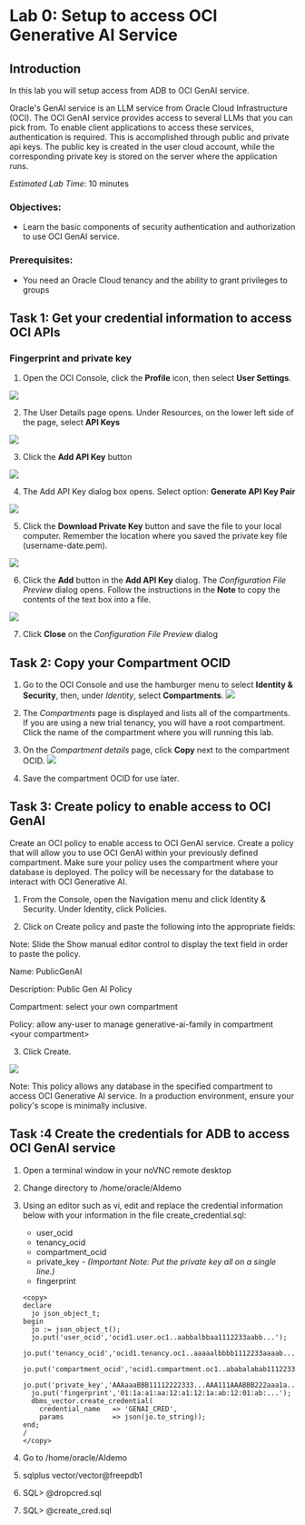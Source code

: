 # Lab 0: Setup to access OCI Generative AI Service

## Introduction

In this lab you will setup access from ADB to OCI GenAI service.

Oracle's GenAI service is an LLM service from Oracle Cloud Infrastructure (OCI). The OCI GenAI service provides access to several LLMs that you can pick from.  To enable client applications to access these services, authentication is required. This is accomplished through public and private api keys. The public key is created in the user cloud account, while the corresponding private key is stored on the server where the application runs. 

*Estimated Lab Time*: 10 minutes

### Objectives:
* Learn the basic components of security authentication and authorization to use OCI GenAI service.

### Prerequisites:
* You need an Oracle Cloud tenancy and the ability to grant privileges to groups

## **Task 1:** Get your credential information to access OCI APIs
### Fingerprint and private key

1. Open the OCI Console, click the **Profile** icon, then select **User Settings**.

  ![](images/new-profilename.png " ")

2. The User Details page opens. Under Resources, on the lower left side of the page, select **API Keys**

  ![](images/selectapikeys.png " ")

3. Click the **Add API Key** button

  ![](images/add-api-key.png " ")

4. The Add API Key dialog box opens. Select option: **Generate API Key Pair**

  ![](images/add-api-key-dialog1.png " ")

5. Click the **Download Private Key** button and save the file to your local computer. Remember the location where you saved the private key file (username-date.pem).

  ![](images/add-api-key-dialog2.png " ")

6. Click the **Add** button in the **Add API Key** dialog. The *Configuration File Preview* dialog opens. Follow the instructions in the **Note** to copy the contents of the text box into a file.
   
  ![](images/api-configfilepreview.png " ")

7. Click **Close** on the *Configuration File Preview* dialog

## **Task 2:** Copy your Compartment OCID

1. Go to the OCI Console and use the hamburger menu to select **Identity & Security**, then, under *Identity*, select **Compartments**.
  ![](./images/i-s-compartments.png " ")

2. The *Compartments* page is displayed and lists all of the compartments. If you are using a new trial tenancy, you will have a root compartment. Click the name of the compartment where you will running this lab. 

3. On the *Compartment details* page, click **Copy** next to the compartment OCID.
  ![](./images/compartment-copy.png " ")

4. Save the compartment OCID for use later.

## **Task 3:** Create policy to enable access to OCI GenAI

Create an OCI policy to enable access to OCI GenAI service.
Create a policy that will allow you to use OCI GenAI within your previously defined compartment. Make sure your policy uses the compartment where your database is deployed. The policy will be necessary for the database to interact with OCI Generative AI.

1. From the Console, open the Navigation menu and click Identity & Security. Under Identity, click Policies.

2. Click on Create policy and paste the following into the appropriate fields:

Note: Slide the Show manual editor control to display the text field in order to paste the policy.

Name: PublicGenAI

Description: Public Gen AI Policy

Compartment: select your own compartment

Policy: allow any-user to manage generative-ai-family in compartment \<your compartment>

3. Click Create.

 ![](images/create-policy.png " ")

Note: This policy allows any database in the specified compartment to access OCI Generative AI service. In a production environment, ensure your policy's scope is minimally inclusive.

## **Task :4** Create the credentials for ADB to access OCI GenAI service

1. Open a terminal window in your noVNC remote desktop
2. Change directory to /home/oracle/AIdemo
3. Using an editor such as vi, edit and replace the credential information below with your information in the file create_credential.sql:
   
   * user\_ocid
   * tenancy\_ocid
   * compartment_ocid
   * private\_key - *(Important Note: Put the private key all on a single line.)*
   * fingerprint

    ```
    <copy>
    declare
      jo json_object_t;
    begin
      jo := json_object_t();
      jo.put('user_ocid','ocid1.user.oc1..aabbalbbaa1112233aabb...');
      jo.put('tenancy_ocid','ocid1.tenancy.oc1..aaaaalbbbb1112233aaaab...');
      jo.put('compartment_ocid','ocid1.compartment.oc1..ababalabab1112233ababa...');
      jo.put('private_key','AAAaaaBBB11112222333...AAA111AAABBB222aaa1a...');
      jo.put('fingerprint','01:1a:a1:aa:12:a1:12:1a:ab:12:01:ab:...');
      dbms_vector.create_credential(
        credential_name   => 'GENAI_CRED',
        params            => json(jo.to_string));
    end;
    /
    </copy>
    ```
4. Go to /home/oracle/AIdemo
5. sqlplus vector/vector@freepdb1
6. SQL> @dropcred.sql
7. SQL> @create_cred.sql
   
